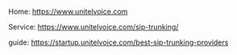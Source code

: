 Home: https://www.unitelvoice.com

Service: https://www.unitelvoice.com/sip-trunking/

guide: https://startup.unitelvoice.com/best-sip-trunking-providers
